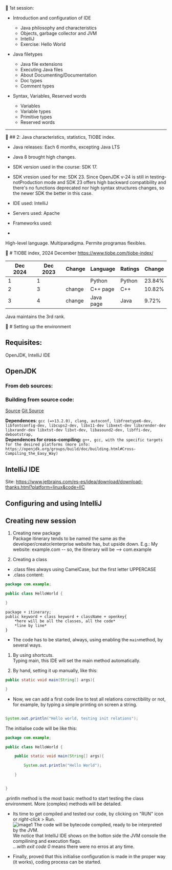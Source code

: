 🔸 1st session:

* Introduction and configuration of IDE
	- Java philosophy and characteristics
	- Objects, garbage collector and JVM
	- IntelliJ
	- Exercise: Hello World  

*	Java filetypes  
	-	Java file extensions
	-	Executing Java files
	-	About Documenting/Documentation
	-	Doc types
	-	Comment types
	
*	Syntax, Variables, Reserved words  
	-	Variables
	-	Variable types
	-	Primitive types
	-	Reserved words
***
	
🔸 ## 2: Java characteristics, statistics, TIOBE index.

- Java releases: Each 6 months, excepting Java LTS
- Java 8 brought high changes.

- SDK version used in the course: SDK 17.
- SDK vresion used for me: SDK 23.
Since OpenJDK v-24 is still in testing-notProduction mode and SDK 23 offers high backward compatibility and there's no functions deprecated nor high syntax structures changes, so the newer SDK the better in this case.

- IDE used: IntelliJ
- Servers used: Apache
- Frameworks used:
- 

High-level language. Multiparadigma. Permite programas flexibles.

🔸 # TIOBE index, 2024 December
https://www.tiobe.com/tiobe-index/

| Dec 2024 | Dec 2023 | Change | Language | Ratings | Change |
|---|---|---|---|---|---|
| 1 | 1 |  | Python | Python | 23.84% | +9.98% |
| 2 | 3 | change | C++ page | C++ | 10.82% | +0.81% |
| 3 | 4 | change | Java page | Java | 9.72% | +1.73% |

Java maintains the 3rd rank.


🔸 # Setting up the environment

## Requisites:
OpenJDK, IntelliJ IDE

## OpenJDK
### From deb sources:

### Building from source code:
[Source](https://openjdk.org/groups/build/doc/building.html)
[Git Source](https://github.com/openjdk/jdk23u/blob/master/doc/building.md#getting-the-source-code)

**Dependences**: `gcc (=>13.2.0), clang, autoconf, libfreetype6-dev, libfontconfig-dev, libcups2-dev, libx11-dev libxext-dev libxrender-dev libxrandr-dev libxtst-dev libxt-dev, libasound2-dev, libffi-dev, debootstrap, `  
**Dependences for cross-compiling:** `g++, gcc, with the specific targets for the desired platforms (more info: https://openjdk.org/groups/build/doc/building.html#Cross-Compiling_the_Easy_Way)`  

## IntelliJ IDE

Site: https://www.jetbrains.com/es-es/idea/download/download-thanks.html?platform=linux&code=IIC


## Configuring and using IntelliJ

## Creating new session
1. Creating new package  
Package itinerary tends to be named the same as the developer/creator/enterprise website has, but upside down.
E.g.:
My website:	example.com -- so, the itinerary will be --> com.example

2. Creating a class
- .class files always using CamelCase, but the first letter UPPERCASE
- .class content:

```java
package com.example;

public class HelloWorld {

}
```
```text
package + itinerary;
public keyword + class keyword + className + openkey{
	*here will be all the classes, all the code*
	*line by line*
}
```


- The code has to be started, always, using enabling the `main`method, by several ways.  

1. By using shortcuts.  
Typing main, this IDE will set the main method automatically.  

2.  By hand, setting it up manually, like this:

```java
public static void main(String[] args){

}
```

- Now, we can add a first code line to test all relations correctibility or not, for example, by typing a simple printing on screen a string.
```java

System.out.println("Hello world, testing init relations");

```

The initialise code will be like this:
```java
package com.example;

public class HelloWorld {

    public static void main(String[] args){

        System.out.println("Hello World");

    }


}
```
.println method is the most basic method to start testing the class environment. More (complex) methods will be detailed.

- Its time to get compiled and tested our code, by clicking on "RUN" icon or *right-click* > Run.  
![image1](https://github.com/user-attachments/assets/0075bced-8348-405a-af4d-d86705ade2c0)
The code will be bytecode compiled, ready to be interpreted by the JVM.  
We notice that IntelliJ IDE shows on the botton side the JVM console the compilining and execution flags.  
*...with exit code 0* means there were no erros at any time.

- Finally, proved that this initialise configuration is made in the proper way (it works), coding process can be started.



